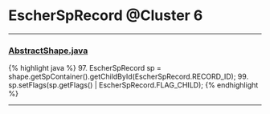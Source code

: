 # EscherSpRecord @Cluster 6

***

### [AbstractShape.java](https://searchcode.com/codesearch/view/15642354/)
{% highlight java %}
97. EscherSpRecord sp = shape.getSpContainer().getChildById(EscherSpRecord.RECORD_ID);
99.     sp.setFlags(sp.getFlags() | EscherSpRecord.FLAG_CHILD);
{% endhighlight %}

***

